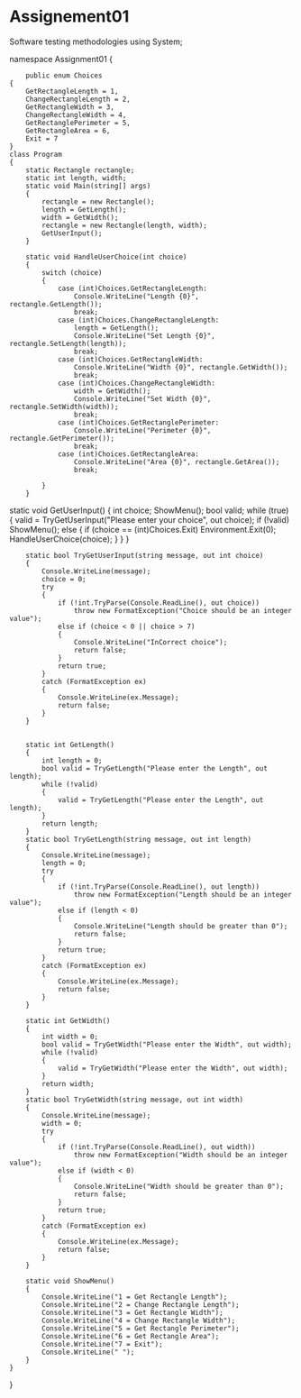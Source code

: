 # Assignement01
Software testing methodologies
using System;

namespace Assignment01
{

        public enum Choices
    {
        GetRectangleLength = 1,
        ChangeRectangleLength = 2,
        GetRectangleWidth = 3,
        ChangeRectangleWidth = 4,
        GetRectanglePerimeter = 5,
        GetRectangleArea = 6,
        Exit = 7
    }
    class Program
    {
        static Rectangle rectangle;
        static int length, width;
        static void Main(string[] args)
        {
            rectangle = new Rectangle(); 
            length = GetLength();
            width = GetWidth();
            rectangle = new Rectangle(length, width);
            GetUserInput();
        }

        static void HandleUserChoice(int choice)
        {
            switch (choice)
            {
                case (int)Choices.GetRectangleLength:
                    Console.WriteLine("Length {0}", rectangle.GetLength());
                    break;
                case (int)Choices.ChangeRectangleLength:
                    length = GetLength();
                    Console.WriteLine("Set Length {0}", rectangle.SetLength(length));
                    break;
                case (int)Choices.GetRectangleWidth:
                    Console.WriteLine("Width {0}", rectangle.GetWidth());
                    break;
                case (int)Choices.ChangeRectangleWidth:
                    width = GetWidth();
                    Console.WriteLine("Set Width {0}", rectangle.SetWidth(width));
                    break;
                case (int)Choices.GetRectanglePerimeter:
                    Console.WriteLine("Perimeter {0}", rectangle.GetPerimeter());
                    break;
                case (int)Choices.GetRectangleArea:
                    Console.WriteLine("Area {0}", rectangle.GetArea());
                    break;

            }
        }
static void GetUserInput()
        {
            int choice;
            ShowMenu();
            bool valid;
            while (true)
            {
                valid = TryGetUserInput("Please enter your choice", out choice);
                if (!valid)
                    ShowMenu();
                else
                {
                    if (choice == (int)Choices.Exit)
                        Environment.Exit(0);
                    HandleUserChoice(choice);
                }
            }
        }

        static bool TryGetUserInput(string message, out int choice)
        {
            Console.WriteLine(message);
            choice = 0;
            try
            {
                if (!int.TryParse(Console.ReadLine(), out choice))
                    throw new FormatException("Choice should be an integer value");
                else if (choice < 0 || choice > 7)
                {
                    Console.WriteLine("InCorrect choice");
                    return false;
                }
                return true;
            }
            catch (FormatException ex)
            {
                Console.WriteLine(ex.Message);
                return false;
            }
        }


        static int GetLength()
        {
            int length = 0;
            bool valid = TryGetLength("Please enter the Length", out length);
            while (!valid)
            {
                valid = TryGetLength("Please enter the Length", out length);
            }
            return length;
        }
        static bool TryGetLength(string message, out int length)
        {
            Console.WriteLine(message);
            length = 0;
            try
            {
                if (!int.TryParse(Console.ReadLine(), out length))
                    throw new FormatException("Length should be an integer value");
                else if (length < 0)
                {
                    Console.WriteLine("Length should be greater than 0");
                    return false;
                }
                return true;
            }
            catch (FormatException ex)
            {
                Console.WriteLine(ex.Message);
                return false;
            }
        }

        static int GetWidth()
        {
            int width = 0;
            bool valid = TryGetWidth("Please enter the Width", out width);
            while (!valid)
            {
                valid = TryGetWidth("Please enter the Width", out width);
            }
            return width;
        }
        static bool TryGetWidth(string message, out int width)
        {
            Console.WriteLine(message);
            width = 0;
            try
            {
                if (!int.TryParse(Console.ReadLine(), out width))
                    throw new FormatException("Width should be an integer value");
                else if (width < 0)
                {
                    Console.WriteLine("Width should be greater than 0");
                    return false;
                }
                return true;
            }
            catch (FormatException ex)
            {
                Console.WriteLine(ex.Message);
                return false;
            }
        }
        
        static void ShowMenu()
        {
            Console.WriteLine("1 = Get Rectangle Length");
            Console.WriteLine("2 = Change Rectangle Length");
            Console.WriteLine("3 = Get Rectangle Width");
            Console.WriteLine("4 = Change Rectangle Width");
            Console.WriteLine("5 = Get Rectangle Perimeter");
            Console.WriteLine("6 = Get Rectangle Area");
            Console.WriteLine("7 = Exit");
            Console.WriteLine(" ");
        }
    }
}
